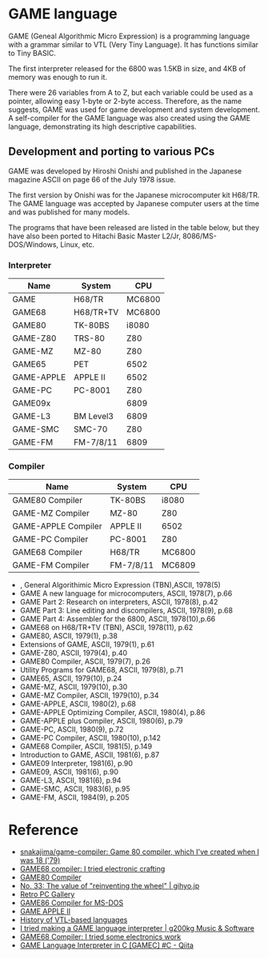 # GAME language

GAME (Geneal Algorithmic Micro Expression) is a programming language with a grammar similar to VTL (Very Tiny Language). It has functions similar to Tiny BASIC.

The first interpreter released for the 6800 was 1.5KB in size, and 4KB of memory was enough to run it.

There were 26 variables from A to Z, but each variable could be used as a pointer, allowing easy 1-byte or 2-byte access. Therefore, as the name suggests, GAME was used for game development and system development. A self-compiler for the GAME language was also created using the GAME language, demonstrating its high descriptive capabilities.

## Development and porting to various PCs

GAME was developed by Hiroshi Onishi and published in the Japanese magazine ASCII on page 66 of the July 1978 issue.

The first version by Onishi was for the Japanese microcomputer kit H68/TR. The GAME language was accepted by Japanese computer users at the time and was published for many models.

The programs that have been released are listed in the table below, but they have also been ported to Hitachi Basic Master L2/Jr, 8086/MS-DOS/Windows, Linux, etc.

### Interpreter

|Name		|System		|CPU	|
|-----------|-----------|-------|
|GAME		|H68/TR		|MC6800 |
|GAME68		|H68/TR+TV	|MC6800 |
|GAME80		|TK-80BS	|i8080	|
|GAME-Z80	|TRS-80		|Z80	|
|GAME-MZ	|MZ-80		|Z80	|
|GAME65		|PET		|6502	|
|GAME-APPLE	|APPLE II	|6502	|
|GAME-PC	|PC-8001	|Z80	|
|GAME09x	|			|6809	|
|GAME-L3	|BM Level3	|6809	|
|GAME-SMC	|SMC-70		|Z80	|
|GAME-FM	|FM-7/8/11	|6809	|

### Compiler

|Name					|System		|CPU	|
|-----------------------|-----------|-------|
|GAME80 Compiler		|TK-80BS	|i8080	|
|GAME-MZ Compiler		|MZ-80		|Z80	|
|GAME-APPLE Compiler	|APPLE II	|6502	|
|GAME-PC Compiler		|PC-8001	|Z80	|
|GAME68 Compiler		|H68/TR		|MC6800	|
|GAME-FM Compiler		|FM-7/8/11	|MC6809 |

- , General Algorithimic Micro Expression (TBN),ASCII, 1978(5)
- GAME A new language for microcomputers, ASCII, 1978(7), p.66
- GAME Part 2: Research on interpreters, ASCII, 1978(8), p.42
- GAME Part 3: Line editing and discompilers, ASCII, 1978(9), p.68
- GAME Part 4: Assembler for the 6800, ASCII, 1978(10),p.66
- GAME68 on H68/TR+TV (TBN), ASCII, 1978(11), p.62
- GAME80, ASCII, 1979(1), p.38
- Extensions of GAME, ASCII, 1979(1), p.61
- GAME-Z80, ASCII, 1979(4), p.40
- GAME80 Compiler, ASCII, 1979(7), p.26
- Utility Programs for GAME68, ASCII, 1979(8), p.71
- GAME65, ASCII, 1979(10), p.24
- GAME-MZ, ASCII, 1979(10), p.30
- GAME-MZ Compiler, ASCII, 1979(10), p.34
- GAME-APPLE, ASCII, 1980(2), p.68
- GAME-APPLE Optimizing Compiler, ASCII, 1980(4), p.86
- GAME-APPLE plus Compiler, ASCII, 1980(6), p.79
- GAME-PC, ASCII, 1980(9), p.72
- GAME-PC Compiler, ASCII, 1980(10), p.142
- GAME68 Compiler, ASCII, 1981(5), p.149
- Introduction to GAME, ASCII, 1981(6), p.87
- GAME09 Interpreter, 1981(6), p.90
- GAME09, ASCII, 1981(6), p.90
- GAME-L3, ASCII, 1981(6), p.94
- GAME-SMC, ASCII, 1983(6), p.95
- GAME-FM, ASCII, 1984(9), p.205

# Reference

- [snakajima/game-compiler: Game 80 compiler, which I've created when I was 18 ('79)](https://github.com/snakajima/game-compiler)
- [GAME68 compiler: I tried electronic crafting](https://telmic.exblog.jp/30174191/)
- [GAME80 Compiler](https://www.mztn.org/rvtl/game80.html)
- [No. 33: The value of "reinventing the wheel" | gihyo.jp](https://gihyo.jp/lifestyle/serial/01/software_is_beautiful/0033)
- [Retro PC Gallery](http://haserin09.la.coocan.jp/proglangdevsys.html)
- [GAME86 Compiler for MS-DOS](https://www.mztn.org/game86/)
- [GAME APPLE II](http://ohta.html.xdomain.jp/mac/gameapple.html)
- [History of VTL-based languages](https://www.mztn.org/rvtl/vtltabl.html)
- [I tried making a GAME language interpreter | g200kg Music & Software](https://www.g200kg.com/archives/2022/12/game.html)
- [GAME68 Compiler: I tried some electronics work](https://telmic.exblog.jp/30174191/)
- [GAME Language Interpreter in C [GAMEC] #C - Qiita](https://qiita.com/fygar256/items/7b90aadfe5a80cb193f0)

